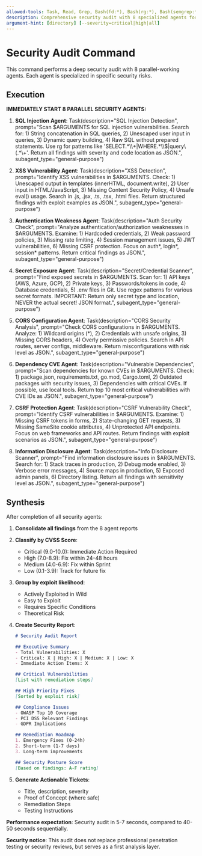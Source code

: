 ```yaml
---
allowed-tools: Task, Read, Grep, Bash(fd:*), Bash(rg:*), Bash(semgrep:*)
description: Comprehensive security audit with 8 specialized agents for critical vulnerabilities
argument-hint: [directory] [--severity=critical|high|all]
---
```


# Security Audit Command

This command performs a deep security audit with 8 parallel-working agents. Each agent is specialized in specific security risks.

## Execution

**IMMEDIATELY START 8 PARALLEL SECURITY AGENTS:**

1. **SQL Injection Agent**: Task(description="SQL Injection Detection", prompt="Scan $ARGUMENTS for SQL injection vulnerabilities. Search for: 1) String concatenation in SQL queries, 2) Unescaped user input in queries, 3) Dynamic query building, 4) Raw SQL without prepared statements. Use rg for patterns like 'SELECT.*\\+|WHERE.*\\$|query\\(.*\\+'. Return all findings with severity and code location as JSON.", subagent_type="general-purpose")

2. **XSS Vulnerability Agent**: Task(description="XSS Detection", prompt="Identify XSS vulnerabilities in $ARGUMENTS. Check: 1) Unescaped output in templates (innerHTML, document.write), 2) User input in HTML/JavaScript, 3) Missing Content Security Policy, 4) Unsafe eval() usage. Search in .js, .jsx, .ts, .tsx, .html files. Return structured findings with exploit examples as JSON.", subagent_type="general-purpose")

3. **Authentication Weakness Agent**: Task(description="Auth Security Check", prompt="Analyze authentication/authorization weaknesses in $ARGUMENTS. Examine: 1) Hardcoded credentials, 2) Weak password policies, 3) Missing rate limiting, 4) Session management issues, 5) JWT vulnerabilities, 6) Missing CSRF protection. Focus on auth*, login*, session* patterns. Return critical findings as JSON.", subagent_type="general-purpose")

4. **Secret Exposure Agent**: Task(description="Secret/Credential Scanner", prompt="Find exposed secrets in $ARGUMENTS. Scan for: 1) API keys (AWS, Azure, GCP), 2) Private keys, 3) Passwords/tokens in code, 4) Database credentials, 5) .env files in Git. Use regex patterns for various secret formats. IMPORTANT: Return only secret type and location, NEVER the actual secret! JSON format.", subagent_type="general-purpose")

5. **CORS Configuration Agent**: Task(description="CORS Security Analysis", prompt="Check CORS configurations in $ARGUMENTS. Analyze: 1) Wildcard origins (*), 2) Credentials with unsafe origins, 3) Missing CORS headers, 4) Overly permissive policies. Search in API routes, server configs, middleware. Return misconfigurations with risk level as JSON.", subagent_type="general-purpose")

6. **Dependency CVE Agent**: Task(description="Vulnerable Dependencies", prompt="Scan dependencies for known CVEs in $ARGUMENTS. Check: 1) package.json, requirements.txt, go.mod, Cargo.toml, 2) Outdated packages with security issues, 3) Dependencies with critical CVEs. If possible, use local tools. Return top 10 most critical vulnerabilities with CVE IDs as JSON.", subagent_type="general-purpose")

7. **CSRF Protection Agent**: Task(description="CSRF Vulnerability Check", prompt="Identify CSRF vulnerabilities in $ARGUMENTS. Examine: 1) Missing CSRF tokens in forms, 2) State-changing GET requests, 3) Missing SameSite cookie attributes, 4) Unprotected API endpoints. Focus on web frameworks and API routes. Return findings with exploit scenarios as JSON.", subagent_type="general-purpose")

8. **Information Disclosure Agent**: Task(description="Info Disclosure Scanner", prompt="Find information disclosure issues in $ARGUMENTS. Search for: 1) Stack traces in production, 2) Debug mode enabled, 3) Verbose error messages, 4) Source maps in production, 5) Exposed admin panels, 6) Directory listing. Return all findings with sensitivity level as JSON.", subagent_type="general-purpose")

## Synthesis

After completion of all security agents:

1. **Consolidate all findings** from the 8 agent reports
2. **Classify by CVSS Score**:
   - Critical (9.0-10.0): Immediate Action Required
   - High (7.0-8.9): Fix within 24-48 hours
   - Medium (4.0-6.9): Fix within Sprint
   - Low (0.1-3.9): Track for future fix

3. **Group by exploit likelihood**:
   - Actively Exploited in Wild
   - Easy to Exploit
   - Requires Specific Conditions
   - Theoretical Risk

4. **Create Security Report**:
   ```markdown
   # Security Audit Report
   
   ## Executive Summary
   - Total Vulnerabilities: X
   - Critical: X | High: X | Medium: X | Low: X
   - Immediate Action Items: X
   
   ## Critical Vulnerabilities
   [List with remediation steps]
   
   ## High Priority Fixes
   [Sorted by exploit risk]
   
   ## Compliance Issues
   - OWASP Top 10 Coverage
   - PCI DSS Relevant Findings
   - GDPR Implications
   
   ## Remediation Roadmap
   1. Emergency Fixes (0-24h)
   2. Short-term (1-7 days)
   3. Long-term improvements
   
   ## Security Posture Score
   [Based on findings: A-F rating]
   ```

5. **Generate Actionable Tickets**:
   - Title, description, severity
   - Proof of Concept (where safe)
   - Remediation Steps
   - Testing Instructions

**Performance expectation**: Security audit in 5-7 seconds, compared to 40-50 seconds sequentially.

**Security notice**: This audit does not replace professional penetration testing or security reviews, but serves as a first analysis layer.